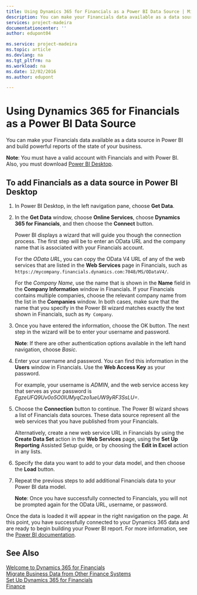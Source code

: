 ```yaml
---
title: Using Dynamics 365 for Financials as a Power BI Data Source | Microsoft Docs
description: You can make your Financials data available as a data source in Power BI and build powerful reports of the state of your business.
services: project-madeira
documentationcenter: ''
author: edupont04

ms.service: project-madeira
ms.topic: article
ms.devlang: na
ms.tgt_pltfrm: na
ms.workload: na
ms.date: 12/02/2016
ms.author: edupont

---
```

# Using Dynamics 365 for Financials as a Power BI Data Source
You can make your Financials data available as a data source in Power BI and build powerful reports of the state of your business.  

**Note**: You must have a valid account with Financials and with Power BI. Also, you must download [Power BI Desktop](https://powerbi.microsoft.com/en-us/desktop/).  

## To add Financials as a data source in Power BI Desktop
1. In Power BI Desktop, in the left navigation pane, choose **Get Data**.
2. In the **Get Data** window, choose **Online Services**, choose **Dynamics 365 for Financials**, and then choose the **Connect** button.
   
   Power BI displays a wizard that will guide you though the connection process. The first step will be to enter an OData URL and the company name that is associated with your Financials account.  
   
   For the *OData URL*, you can copy the OData V4 URL of any of the web services that are listed in the **Web Services** page in Financials, such as `https://mycompany.financials.dynamics.com:7048/MS/ODataV4/`.  
   
   For the *Company Name*, use the name that is shown in the **Name** field in the **Company Information** window in Financials. If your Financials contains multiple companies, choose the relevant company name from the list in the **Companies** window. In both cases, make sure that the name that you specify in the Power BI wizard matches exactly the text shown in Financials, such as `My Company`.
3. Once you have entered the information, choose the OK button. The next step in the wizard will be to enter your username and password.
   
   **Note**:  If there are other authentication options available in the left hand navigation, choose *Basic*.
4. Enter your username and password. You can find this information in the **Users** window in Financials. Use the **Web Access Key** as your password.
   
   For example, your username is *ADMIN*, and the web service access key that serves as your password is *EgzeUFQ9Uv0o5O0lUMyqCzo1ueUW9yRF3SsLU=*.
5. Choose the **Connection** button to continue. The Power BI wizard shows a list of Financials data sources. These data source represent all the web services that you have published from your Financials.
   
   Alternatively, create a new web service URL in Financials by using the **Create Data Set** action in the **Web Services** page, using the **Set Up Reporting** Assisted Setup guide, or by choosing the **Edit in Excel** action in any lists.
6. Specify the data you want to add to your data model, and then choose the **Load** button.
7. Repeat the previous steps to add additional Financials data to your Power BI data model.
   
   **Note**:  Once you have successfully connected to Financials, you will not be prompted again for the OData URL, username, or password.

Once the data is loaded it will appear in the right navigation on the page. At this point, you have successfully connected to your Dynamics 365 data and are ready to begin building your Power BI report. For more information, see the [Power BI documentation](https://powerbi.microsoft.com/documentation/powerbi-landing-page/).

## See Also
[Welcome to Dynamics 365 for Financials](madeira-get-started.md)  
[Migrate Business Data from Other Finance Systems](upload-data.md)  
[Set Up Dynamics 365 for Financials](setup.md)  
[Finance](finance.md)  

